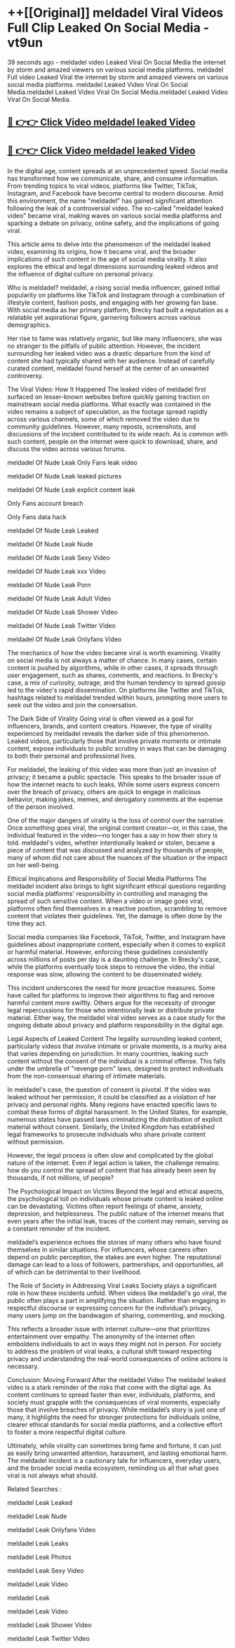 # ++[[Original]] meldadel Viral Videos Full Clip Leaked On Social Media - vt9un<br>

39 seconds ago - meldadel video Leaked Viral On Social Media the internet by storm and amazed viewers on various social media platforms.
meldadel Full video Leaked Viral the internet by storm and amazed viewers on various social media platforms. meldadel Leaked Video Viral On Social Media.meldadel Leaked Video Viral On Social Media.meldadel Leaked Video Viral On Social Media.<br>


## [🔴 👉👉 Click Video meldadel leaked Video ](https://onlyclips.site?title=meldadel&ref=git)

## [🔴 👉👉 Click Video meldadel leaked Video ](https://onlyclips.site?title=meldadel&ref=git)

In the digital age, content spreads at an unprecedented speed. Social media has transformed how we communicate, share, and consume information. From trending topics to viral videos, platforms like Twitter, TikTok, Instagram, and Facebook have become central to modern discourse. Amid this environment, the name "meldadel" has gained significant attention following the leak of a controversial video. The so-called "meldadel leaked video" became viral, making waves on various social media platforms and sparking a debate on privacy, online safety, and the implications of going viral.

This article aims to delve into the phenomenon of the meldadel leaked video, examining its origins, how it became viral, and the broader implications of such content in the age of social media virality. It also explores the ethical and legal dimensions surrounding leaked videos and the influence of digital culture on personal privacy.

Who is meldadel?
meldadel, a rising social media influencer, gained initial popularity on platforms like TikTok and Instagram through a combination of lifestyle content, fashion posts, and engaging with her growing fan base. With social media as her primary platform, Brecky had built a reputation as a relatable yet aspirational figure, garnering followers across various demographics.

Her rise to fame was relatively organic, but like many influencers, she was no stranger to the pitfalls of public attention. However, the incident surrounding her leaked video was a drastic departure from the kind of content she had typically shared with her audience. Instead of carefully curated content, meldadel found herself at the center of an unwanted controversy.

The Viral Video: How It Happened
The leaked video of meldadel first surfaced on lesser-known websites before quickly gaining traction on mainstream social media platforms. What exactly was contained in the video remains a subject of speculation, as the footage spread rapidly across various channels, some of which removed the video due to community guidelines. However, many reposts, screenshots, and discussions of the incident contributed to its wide reach. As is common with such content, people on the internet were quick to download, share, and discuss the video across various forums.

meldadel Of Nude Leak Only Fans leak video

meldadel Of Nude Leak leaked pictures

meldadel Of Nude Leak explicit content leak

Only Fans account breach

Only Fans data hack

meldadel Of Nude Leak Leaked

meldadel Of Nude Leak Nude

meldadel Of Nude Leak Sexy Video

meldadel Of Nude Leak xxx Video

meldadel Of Nude Leak Porn

meldadel Of Nude Leak Adult Video

meldadel Of Nude Leak Shower Video

meldadel Of Nude Leak Twitter Video

meldadel Of Nude Leak Onlyfans Video

The mechanics of how the video became viral is worth examining. Virality on social media is not always a matter of chance. In many cases, certain content is pushed by algorithms, while in other cases, it spreads through user engagement, such as shares, comments, and reactions. In Brecky's case, a mix of curiosity, outrage, and the human tendency to spread gossip led to the video's rapid dissemination. On platforms like Twitter and TikTok, hashtags related to meldadel trended within hours, prompting more users to seek out the video and join the conversation.

The Dark Side of Virality
Going viral is often viewed as a goal for influencers, brands, and content creators. However, the type of virality experienced by meldadel reveals the darker side of this phenomenon. Leaked videos, particularly those that involve private moments or intimate content, expose individuals to public scrutiny in ways that can be damaging to both their personal and professional lives.

For meldadel, the leaking of this video was more than just an invasion of privacy; it became a public spectacle. This speaks to the broader issue of how the internet reacts to such leaks. While some users express concern over the breach of privacy, others are quick to engage in malicious behavior, making jokes, memes, and derogatory comments at the expense of the person involved.

One of the major dangers of virality is the loss of control over the narrative. Once something goes viral, the original content creator—or, in this case, the individual featured in the video—no longer has a say in how their story is told. meldadel's video, whether intentionally leaked or stolen, became a piece of content that was discussed and analyzed by thousands of people, many of whom did not care about the nuances of the situation or the impact on her well-being.

Ethical Implications and Responsibility of Social Media Platforms
The meldadel incident also brings to light significant ethical questions regarding social media platforms' responsibility in controlling and managing the spread of such sensitive content. When a video or image goes viral, platforms often find themselves in a reactive position, scrambling to remove content that violates their guidelines. Yet, the damage is often done by the time they act.

Social media companies like Facebook, TikTok, Twitter, and Instagram have guidelines about inappropriate content, especially when it comes to explicit or harmful material. However, enforcing these guidelines consistently across millions of posts per day is a daunting challenge. In Brecky's case, while the platforms eventually took steps to remove the video, the initial response was slow, allowing the content to be disseminated widely.

This incident underscores the need for more proactive measures. Some have called for platforms to improve their algorithms to flag and remove harmful content more swiftly. Others argue for the necessity of stronger legal repercussions for those who intentionally leak or distribute private material. Either way, the meldadel viral video serves as a case study for the ongoing debate about privacy and platform responsibility in the digital age.

Legal Aspects of Leaked Content
The legality surrounding leaked content, particularly videos that involve intimate or private moments, is a murky area that varies depending on jurisdiction. In many countries, leaking such content without the consent of the individual is a criminal offense. This falls under the umbrella of "revenge porn" laws, designed to protect individuals from the non-consensual sharing of intimate materials.

In meldadel's case, the question of consent is pivotal. If the video was leaked without her permission, it could be classified as a violation of her privacy and personal rights. Many regions have enacted specific laws to combat these forms of digital harassment. In the United States, for example, numerous states have passed laws criminalizing the distribution of explicit material without consent. Similarly, the United Kingdom has established legal frameworks to prosecute individuals who share private content without permission.

However, the legal process is often slow and complicated by the global nature of the internet. Even if legal action is taken, the challenge remains: how do you control the spread of content that has already been seen by thousands, if not millions, of people?

The Psychological Impact on Victims
Beyond the legal and ethical aspects, the psychological toll on individuals whose private content is leaked online can be devastating. Victims often report feelings of shame, anxiety, depression, and helplessness. The public nature of the internet means that even years after the initial leak, traces of the content may remain, serving as a constant reminder of the incident.

meldadel’s experience echoes the stories of many others who have found themselves in similar situations. For influencers, whose careers often depend on public perception, the stakes are even higher. The reputational damage can lead to a loss of followers, partnerships, and opportunities, all of which can be detrimental to their livelihood.

The Role of Society in Addressing Viral Leaks
Society plays a significant role in how these incidents unfold. When videos like meldadel's go viral, the public often plays a part in amplifying the situation. Rather than engaging in respectful discourse or expressing concern for the individual’s privacy, many users jump on the bandwagon of sharing, commenting, and mocking.

This reflects a broader issue with internet culture—one that prioritizes entertainment over empathy. The anonymity of the internet often emboldens individuals to act in ways they might not in person. For society to address the problem of viral leaks, a cultural shift toward respecting privacy and understanding the real-world consequences of online actions is necessary.

Conclusion: Moving Forward After the meldadel Video
The meldadel leaked video is a stark reminder of the risks that come with the digital age. As content continues to spread faster than ever, individuals, platforms, and society must grapple with the consequences of viral moments, especially those that involve breaches of privacy. While meldadel’s story is just one of many, it highlights the need for stronger protections for individuals online, clearer ethical standards for social media platforms, and a collective effort to foster a more respectful digital culture.

Ultimately, while virality can sometimes bring fame and fortune, it can just as easily bring unwanted attention, harassment, and lasting emotional harm. The meldadel incident is a cautionary tale for influencers, everyday users, and the broader social media ecosystem, reminding us all that what goes viral is not always what should.

Related Searches :

meldadel Leak Leaked

meldadel Leak Nude

meldadel Leak Onlyfans Video

meldadel Leak Leaks

meldadel Leak Photos

meldadel Leak Sexy Video

meldadel Leak Video

meldadel Leak

meldadel Leak Video

meldadel Leak Shower Video

meldadel Leak Twitter Video

